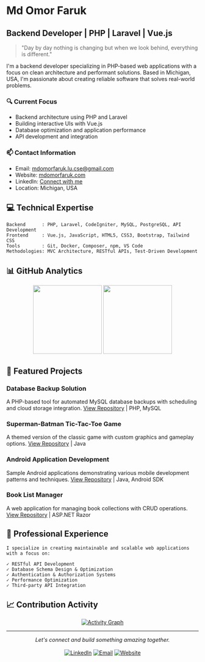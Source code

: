 # Md Omor Faruk

## Backend Developer | PHP | Laravel | Vue.js

> "Day by day nothing is changing but when we look behind, everything is different."

I'm a backend developer specializing in PHP-based web applications with a focus on clean architecture and performant solutions. Based in Michigan, USA, I'm passionate about creating reliable software that solves real-world problems.

### 🔍 Current Focus

- Backend architecture using PHP and Laravel
- Building interactive UIs with Vue.js
- Database optimization and application performance
- API development and integration

### 📫 Contact Information

- Email: mdomorfaruk.lu.cse@gmail.com
- Website: [mdomorfaruk.com](https://mdomorfaruk.com)
- LinkedIn: [Connect with me](https://linkedin.com/in/yourusername)
- Location: Michigan, USA

## 💻 Technical Expertise

```
Backend      : PHP, Laravel, CodeIgniter, MySQL, PostgreSQL, API Development
Frontend     : Vue.js, JavaScript, HTML5, CSS3, Bootstrap, Tailwind CSS
Tools        : Git, Docker, Composer, npm, VS Code
Methodologies: MVC Architecture, RESTful APIs, Test-Driven Development
```

## 📊 GitHub Analytics

<div align="center">
  <img height="180em" src="https://github-readme-stats.vercel.app/api?username=mdomorfarukse&show_icons=true&theme=github_dark&hide_border=true&count_private=true&include_all_commits=true" />
  <img height="180em" src="https://github-readme-stats.vercel.app/api/top-langs/?username=mdomorfarukse&layout=compact&theme=github_dark&hide_border=true" />
</div>

## 📌 Featured Projects

### Database Backup Solution
A PHP-based tool for automated MySQL database backups with scheduling and cloud storage integration.
[View Repository](https://github.com/mdomorfarukse/DatabaseBackupUsingPHP) | PHP, MySQL

### Superman-Batman Tic-Tac-Toe Game
A themed version of the classic game with custom graphics and gameplay options.
[View Repository](https://github.com/mdomorfarukse/Superman-Batman-Tic-Tac-Toe-Game) | Java

### Android Application Development
Sample Android applications demonstrating various mobile development patterns and techniques.
[View Repository](https://github.com/mdomorfarukse/Android) | Java, Android SDK

### Book List Manager
A web application for managing book collections with CRUD operations.
[View Repository](https://github.com/mdomorfarukse/book_list_razor) | ASP.NET Razor

## 📜 Professional Experience

```
I specialize in creating maintainable and scalable web applications with a focus on:

✓ RESTful API Development
✓ Database Schema Design & Optimization
✓ Authentication & Authorization Systems
✓ Performance Optimization
✓ Third-party API Integration
```

## 📈 Contribution Activity

<div align="center">
  <a href="https://github.com/mdomorfarukse">
    <img src="https://github-profile-summary-cards.vercel.app/api/cards/profile-details?username=mdomorfarukse&theme=github_dark" alt="Activity Graph"/>
  </a>
</div>

---

<div align="center">
  <i>Let's connect and build something amazing together.</i>
  <br><br>
  <a href="https://linkedin.com/in/yourusername"><img src="https://img.shields.io/badge/LinkedIn-0077B5?style=flat-square&logo=linkedin&logoColor=white" alt="LinkedIn"></a>
  <a href="mailto:mdomorfaruk.lu.cse@gmail.com"><img src="https://img.shields.io/badge/Email-D14836?style=flat-square&logo=gmail&logoColor=white" alt="Email"></a>
  <a href="https://mdomorfaruk.com"><img src="https://img.shields.io/badge/Website-0A0A0A?style=flat-square&logo=About.me&logoColor=white" alt="Website"></a>
</div>
